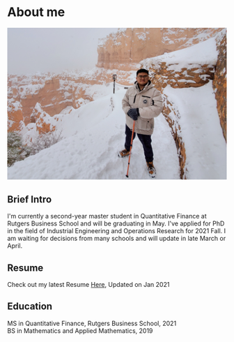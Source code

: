 # About me
![](/photo/Chang_Yu.jpg)
## Brief Intro
I'm currently a second-year master student in Quantitative Finance at Rutgers Business School and will be graduating in May. I've applied for PhD in the field of Industrial Engineering and Operations Research for 2021 Fall. I am waiting for decisions from many schools and will update in late March or April.

## Resume
Check out my latest Resume [Here](https://drive.google.com/file/d/1wRpC4tis76OImN01Dfost3Jrjv3VHJYk/view), Updated on Jan 2021

## Education
MS in Quantitative Finance, Rutgers Business School, 2021  
BS in Mathematics and Applied Mathematics, 2019
